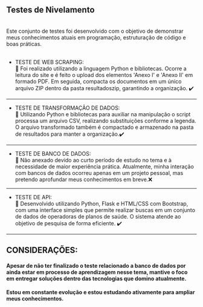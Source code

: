 ## Testes de Nivelamento
<br/>
 Este conjunto de testes foi desenvolvido com o objetivo de demonstrar meus conhecimentos atuais em programação, estruturação de código e boas práticas. 
<br/>
<br/>

- TESTE DE WEB SCRAPING: <br/>
  📌 Foi realizado utilizando a linguagem Python e bibliotecas. Ocorre a leitura do site e é feito o upload dos elementos 'Anexo I' e 'Anexo II' em formado PDF. Em seguida, compacta os documentos em um único arquivo ZIP dentro da pasta resultadoszip, garantindo a organização. ✔️

<hr/>

- TESTE DE TRANSFORMAÇÃO DE DADOS: <br/>
   📌 Utilizando Python e bibliotecas para auxiliar na manipulação o script processa um arquivo CSV, realizando substituições conforme a legenda. O arquivo transformado também é compactado e armazenado na pasta de resultados para manter a organização.✔️

<hr/>

- TESTE DE BANCO DE DADOS: <br/>
   📌 Não anexado devido ao curto período de estudo no tema e à necessidade de maior experiência prática. Atualmente, minha interação com bancos de dados ocorreu apenas em um projeto pessoal, mas pretendo aprofundar meus conhecimentos em breve.❌

<hr/>

- TESTE DE API: <br/>
   📌 Desenvolvido utilizando Python, Flask e HTML/CSS com Bootstrap, com uma interface simples que permite realizar buscas em um conjunto de dados de operadoras de planos de saúde. O sistema atende ao objetivo de pesquisa de forma eficiente. ✔️

<hr/>

## CONSIDERAÇÕES:

#### Apesar de não ter finalizado o teste relacionado a banco de dados por ainda estar em processo de aprendizagem nesse tema, mantive o foco em entregar soluções dentro das tecnologias que domino atualmente.

#### Estou em constante evolução e estou estudando ativamente para ampliar meus conhecimentos.

